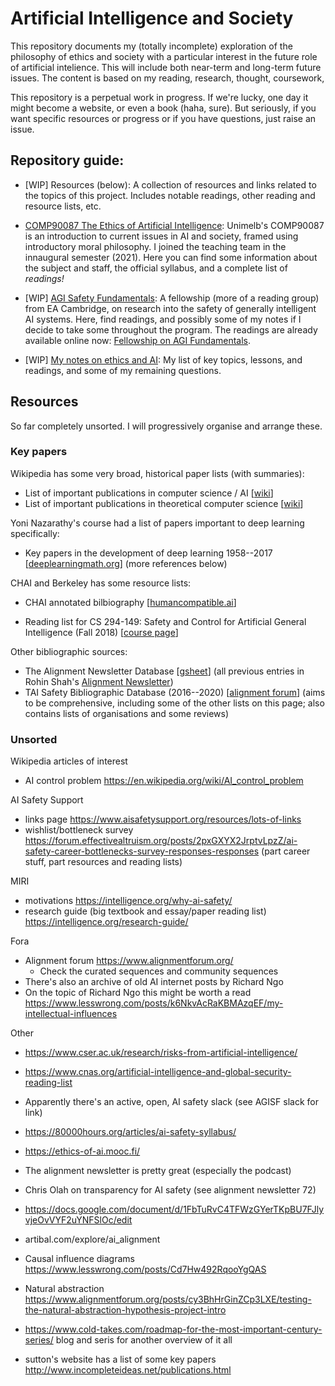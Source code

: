# Artificial Intelligence and Society

This repository documents my (totally incomplete) exploration of the
philosophy of ethics and society with a particular interest in the future
role of artificial intelience. This will include both near-term and
long-term future issues.
The content is based on my reading, research, thought, coursework, 


This repository is a perpetual work in progress.
If we're lucky, one day it might become a website, or even a book (haha,
sure).
But seriously, if you want specific resources or progress or if you have
questions, just raise an issue.


## Repository guide:

* \[WIP\] Resources (below):
  A collection of resources and links related to the topics of this project.
  Includes notable readings, other reading and resource lists, etc.

* [COMP90087 The Ethics of Artificial Intelligence](comp90087/):
  Unimelb's COMP90087 is an introduction to current issues in AI and society,
  framed using introductory moral philosophy.
  I joined the teaching team in the innaugural semester (2021).
  Here you can find some information about the subject and staff, the
  official syllabus, and a complete list of *readings!*

* \[WIP\]
  [AGI Safety Fundamentals](agisf/):
  A fellowship (more of a reading group) from EA Cambridge, on research into
  the safety of generally intelligent AI systems.
  Here, find readings, and possibly some of my notes if I decide to take
  some throughout the program.
  The readings are already available online now:
  [Fellowship on AGI Fundamentals](https://www.eacambridge.org/agi-safety-fundamentals).

* \[WIP\] [My notes on ethics and AI](notes/):
  My list of key topics, lessons, and readings, and some of my remaining
  questions.




## Resources

So far completely unsorted. I will progressively organise and arrange these.


### Key papers

Wikipedia has some very broad, historical paper lists (with summaries):

* List of important publications in computer science / AI
  \[[wiki](https://en.wikipedia.org/wiki/List_of_important_publications_in_computer_science#Artificial_intelligence)\]
* List of important publications in theoretical computer science
  \[[wiki](https://en.wikipedia.org/wiki/List_of_important_publications_in_theoretical_computer_science)\]

Yoni Nazarathy's course had a list of papers important to deep learning
specifically:

* Key papers in the development of deep learning 1958--2017
  \[[deeplearningmath.org](https://deeplearningmath.org/references.html#key-papers-in-the-development-of-deep-learning-1958---2017)\]
  (more references below)

CHAI and Berkeley has some resource lists:

* CHAI annotated bilbiography
  \[[humancompatible.ai](https://humancompatible.ai/bibliography)\]

* Reading list for CS 294-149: Safety and Control for Artificial General
  Intelligence (Fall 2018)
  \[[course page](https://inst.eecs.berkeley.edu/~cs294-149/fa18/)\]


Other bibliographic sources:

* The Alignment Newsletter Database
  \[[gsheet](https://docs.google.com/spreadsheets/d/1PwWbWZ6FPqAgZWOoOcXM8N_tUCuxpEyMbN1NYYC02aM)\]
  (all previous entries in Rohin Shah's [Alignment Newsletter](https://rohinshah.com/alignment-newsletter/))
* TAI Safety Bibliographic Database (2016--2020)
  \[[alignment forum](https://www.alignmentforum.org/posts/4DegbDJJiMX2b3EKm/tai-safety-bibliographic-database)\]
  (aims to be comprehensive, including some of the other lists on this page;
   also contains lists of organisations and some reviews)


### Unsorted

Wikipedia articles of interest

* AI control problem https://en.wikipedia.org/wiki/AI_control_problem

AI Safety Support

* links page https://www.aisafetysupport.org/resources/lots-of-links
* wishlist/bottleneck survey
  https://forum.effectivealtruism.org/posts/2pxGXYX2JrptvLpzZ/ai-safety-career-bottlenecks-survey-responses-responses
  (part career stuff, part resources and reading lists)

MIRI

* motivations https://intelligence.org/why-ai-safety/
* research guide (big textbook and essay/paper reading list)
  https://intelligence.org/research-guide/

Fora

* Alignment forum https://www.alignmentforum.org/
  * Check the curated sequences and community sequences
* There's also an archive of old AI internet posts by Richard Ngo
* On the topic of Richard Ngo this might be worth a read
  https://www.lesswrong.com/posts/k6NkvAcRaKBMAzqEF/my-intellectual-influences

Other

* https://www.cser.ac.uk/research/risks-from-artificial-intelligence/
* https://www.cnas.org/artificial-intelligence-and-global-security-reading-list
* Apparently there's an active, open, AI safety slack (see AGISF slack for link)
* https://80000hours.org/articles/ai-safety-syllabus/
* https://ethics-of-ai.mooc.fi/

* The alignment newsletter is pretty great (especially the podcast)
* Chris Olah on transparency for AI safety (see alignment newsletter 72)

* https://docs.google.com/document/d/1FbTuRvC4TFWzGYerTKpBU7FJlyvjeOvVYF2uYNFSlOc/edit

* artibal.com/explore/ai_alignment

* Causal influence diagrams
  https://www.lesswrong.com/posts/Cd7Hw492RqooYgQAS
* Natural abstraction
  https://www.alignmentforum.org/posts/cy3BhHrGinZCp3LXE/testing-the-natural-abstraction-hypothesis-project-intro

* https://www.cold-takes.com/roadmap-for-the-most-important-century-series/
  blog and seris for another overview of it all

* sutton's website has a list of some key papers
  http://www.incompleteideas.net/publications.html
